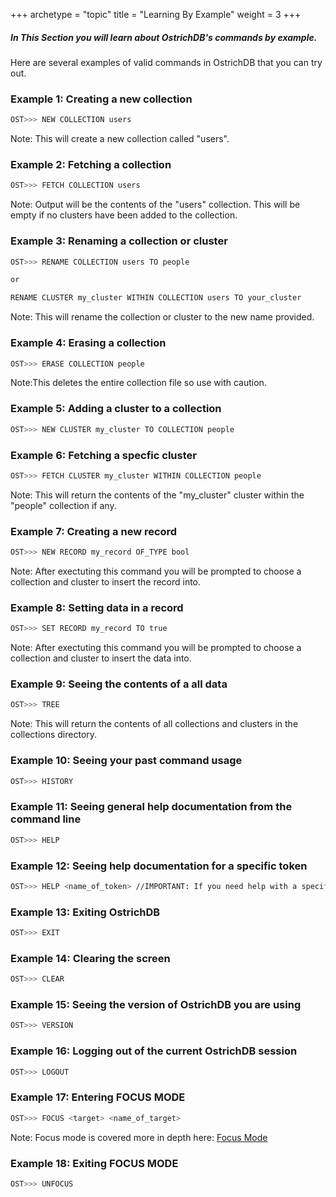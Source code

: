 +++
archetype = "topic"
title = "Learning By Example"
weight = 3
+++



##### In This Section you will learn about OstrichDB's commands by example.

Here are several examples of valid commands in OstrichDB that you can try out.

### Example 1: Creating a new collection
```bash
OST>>> NEW COLLECTION users
```
Note: This will create a new collection called "users".

### Example 2: Fetching a collection
```bash
OST>>> FETCH COLLECTION users
```
Note: Output will be the contents of the "users" collection. This will be empty if no clusters have been added to the collection.


### Example 3: Renaming a collection or cluster
```bash
OST>>> RENAME COLLECTION users TO people

or

RENAME CLUSTER my_cluster WITHIN COLLECTION users TO your_cluster
```
Note: This will rename the collection or cluster to the new name provided.


### Example 4: Erasing a collection
```bash
OST>>> ERASE COLLECTION people
```
Note:This deletes the entire collection file so use with caution.

### Example 5: Adding a cluster to a collection
```bash
OST>>> NEW CLUSTER my_cluster TO COLLECTION people
```

### Example 6: Fetching a specfic cluster
```bash
OST>>> FETCH CLUSTER my_cluster WITHIN COLLECTION people
```
Note: This will return the contents of the "my_cluster" cluster within the "people" collection if any.

### Example 7: Creating a new record
```bash
OST>>> NEW RECORD my_record OF_TYPE bool
```
Note: After exectuting this command you will be prompted to choose a collection and cluster to insert the record into.

### Example 8: Setting data in a record
```bash
OST>>> SET RECORD my_record TO true
```
Note: After exectuting this command you will be prompted to choose a collection and cluster to insert the data into.

### Example 9: Seeing the contents of a all data
```bash
OST>>> TREE
```
Note: This will return the contents of all collections and clusters in the collections directory.

### Example 10: Seeing your past command usage
```bash
OST>>> HISTORY
```

### Example 11: Seeing general help documentation from the command line
```bash
OST>>> HELP
```

### Example 12: Seeing help documentation for a specific token
```bash
OST>>> HELP <name_of_token> //IMPORTANT: If you need help with a specific token use that token i.e. HELP COLLECTION
```

### Example 13: Exiting OstrichDB
```bash
OST>>> EXIT
```

### Example 14: Clearing the screen
```bash
OST>>> CLEAR
```

### Example 15: Seeing the version of OstrichDB you are using
```bash
OST>>> VERSION
```

### Example 16: Logging out of the current OstrichDB session
```bash
OST>>> LOGOUT
```

### Example 17: Entering FOCUS MODE
```bash
OST>>> FOCUS <target> <name_of_target>
```
Note: Focus mode is covered more in depth here: [Focus Mode](/focus-mode)

### Example 18: Exiting FOCUS MODE
```bash
OST>>> UNFOCUS
```

